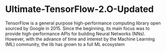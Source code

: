 # Ultimate-TensorFlow-2.O-Updated
TensorFlow is a general purpose high-performance computing library open sourced by Google in 2015. Since the beginning, its main focus was to provide high-performance APIs for building Neural Networks (NNs). However, with the advance of time and interest by the Machine Learning (ML) community, the lib has grown to a full ML ecosystem
